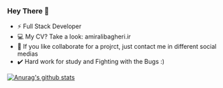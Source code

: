 ### Hey There 👋

- ⚡ Full Stack Developer
- 💻 My CV? Take a look: amiralibagheri.ir
- 💬 If you like collaborate for a projrct, just contact me in different social medias
- ✔️ Hard work for study and Fighting with the Bugs :)


[![Anurag's github stats](https://github-readme-stats.vercel.app/api?username=Amirali-Bagheri&count_private=true&show_icons=trueradical)](https://github.com/anuraghazra/github-readme-stats)
